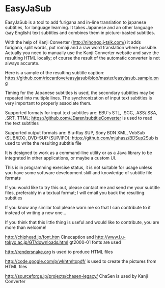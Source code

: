 EasyJaSub
=========

EasyJaSub is a tool to add furigana and in-line translation to japanese subtitles, for language learning. 
It takes Japanese and an other language (say English) text subtitles and combines them in picture-basted subtitles. 

With the help of Kanji Converter (http://nihongo.j-talk.com/) it adds furigana, split words, put romaji and a raw word translation where possible. 
Actually you need to manually use the Kanji Converter website and save the resulting HTML locally; 
of course the result of the automatic converter is not always accurate.

Here is a sample of the resulting subtitle caption: https://github.com/riccardove/easyjasub/blob/master/easyjasub_sample.png

Timing for the Japanese subtitles is used, the secondary subtitles may be repeated into multiple lines. 
The synchronization of input text subtitles is very important to properly associate them.

Supported formats for input text subtitles are: EBU's STL, .SCC, .ASS/.SSA, .SRT, TTML; 
https://github.com/JDaren/subtitleConverter is used to read the text subtitles

Supported output formats are: Blu-Ray SUP, Sony BDN XML, VobSub (SUB/IDX), DVD-SUP (SUP/IFO); 
https://github.com/mjuhasz/BDSup2Sub is used to write the resulting subtitle file

It is designed to work as a command-line utility or as a Java library to be integrated in other applications, or maybe a custom UI.

This is in programming exercise status, it is not suitable for usage unless you have some software development skill and knowledge of subtitle file formats

If you would like to try this out, please contact me and send me your subtitle files, preferably in a textual format; I will email you back the resulting subtitles

If you know any similar tool please warn me so that I can contribute to it instead of writing a new one...

If you think that this little thing is useful and would like to contribute, you are more than welcome!

http://chiphead.jp/font.htm Cinecaption and http://www.l.u-tokyo.ac.jp/GT/downloads.html gt2000-01 fonts are used

http://rendersnake.org is used to produce HTML files

http://code.google.com/p/wkhtmltopdf/ is used to create the pictures from HTML files

http://sourceforge.jp/projects/chasen-legacy/ ChaSen is used by Kanji Converter

